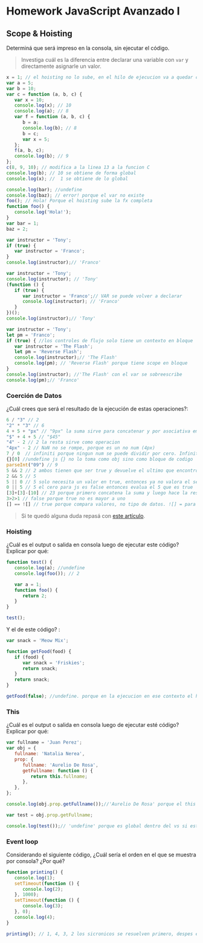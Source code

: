 # Homework JavaScript Avanzado I

## Scope & Hoisting

Determiná que será impreso en la consola, sin ejecutar el código.

> Investiga cuál es la diferencia entre declarar una variable con `var` y directamente asignarle un valor.

```javascript
x = 1; // el hoisting no lo sube, en el hilo de ejecucion va a quedar como ultima
var a = 5;
var b = 10;
var c = function (a, b, c) {
   var x = 10;
   console.log(x); // 10
   console.log(a); // 8
   var f = function (a, b, c) {
      b = a;
      console.log(b); // 8
      b = c;
      var x = 5;
   };
   f(a, b, c);
   console.log(b); // 9
};
c(8, 9, 10); // modifica a la linea 13 a la funcion C
console.log(b); // 10 se obtiene de forma global
console.log(x); //  1 se obtiene de lo global
```

```javascript
console.log(bar); //undefine
console.log(baz); // error! porque el var no existe
foo(); // Hola! Porque el hoisting sube la fx completa
function foo() {
   console.log('Hola!');
}
var bar = 1;
baz = 2;
```

```javascript
var instructor = 'Tony';
if (true) {
   var instructor = 'Franco';
}
console.log(instructor);// 'Franco'
```

```javascript
var instructor = 'Tony';
console.log(instructor); // 'Tony'
(function () {
   if (true) {
      var instructor = 'Franco';// VAR se puede volver a declarar
      console.log(instructor); // 'Franco'
   }
})();
console.log(instructor);// 'Tony'
```

```javascript
var instructor = 'Tony';
let pm = 'Franco';
if (true) { //los controles de flujo solo tiene un contexto en bloque
   var instructor = 'The Flash';
   let pm = 'Reverse Flash';
   console.log(instructor);// 'The Flash'
   console.log(pm); // 'Reverse Flash' porque tiene scope en bloque
}
console.log(instructor); //'The Flash' con el var se sobreescribe
console.log(pm);// 'Franco' 
```

### Coerción de Datos

¿Cuál crees que será el resultado de la ejecución de estas operaciones?:

```javascript
6 / "3" // 2
"2" * "3" // 6
4 + 5 + "px" // "9px" la suma sirve para concatenar y por asociativa empieza de izq a der
"$" + 4 + 5 // "$45"
"4" - 2 // 2 la resta sirve como operacion
"4px" - 2 // NaN no se rompe, porque es un no num (4px)
7 / 0  // infiniti porque ningun num se puede dividir por cero. Infinity es un no num
{}[0] //undefine js {} no lo toma como obj sino como bloque de codigo
parseInt("09") // 9
5 && 2 // 2 ambos tienen que ser true y devuelve el ultimo que encontro
2 && 5 // 5
5 || 0 // 5 solo necesita un valor en true, entonces ya no valora el segundo
0 || 5 // 5 el cero para js es false entonces evalua el 5 que es true
[3]+[3]-[10] // 23 porque primero concatena la suma y luego hace la resta como operacion
3>2>1 // false porque true no es mayor a uno
[] == ![] // true porque compara valores, no tipo de datos. ![] = para js primero es falsy(no estrictamente falso) luego false = 0 y [] = "" => el string vacio da cero, por eso false = false da TRUE
```

> Si te quedó alguna duda repasá con [este artículo](http://javascript.info/tutorial/object-conversion).

### Hoisting

¿Cuál es el output o salida en consola luego de ejecutar este código? Explicar por qué:

```javascript
function test() {
   console.log(a); //undefine
   console.log(foo()); // 2

   var a = 1;
   function foo() {
      return 2;
   }
}

test();
```

Y el de este código? :

```javascript
var snack = 'Meow Mix';

function getFood(food) {
   if (food) {
      var snack = 'Friskies';
      return snack;
   }
   return snack;
}

getFood(false); //undefine. porque en la ejecucion en ese contexto el hoisting sube el var pero sin su valor. al estar en false no entra en el if
```

### This

¿Cuál es el output o salida en consola luego de ejecutar esté código? Explicar por qué:

```javascript
var fullname = 'Juan Perez';
var obj = {
   fullname: 'Natalia Nerea',
   prop: {
      fullname: 'Aurelio De Rosa',
      getFullname: function () {
         return this.fullname;
      },
   },
};

console.log(obj.prop.getFullname());//'Aurelio De Rosa' porque el this esta dentro del metodo y apunta al obj

var test = obj.prop.getFullname;

console.log(test());// 'undefine' porque es global dentro del vs si estuviera en el navegador si entra 'juan perez'
```

### Event loop

Considerando el siguiente código, ¿Cuál sería el orden en el que se muestra por consola? ¿Por qué?

```javascript
function printing() {
   console.log(1);
   setTimeout(function () {
      console.log(2);
   }, 1000);
   setTimeout(function () {
      console.log(3);
   }, 0);
   console.log(4);
}

printing(); // 1, 4, 3, 2 los sicronicos se resuelven primero, despes en la cola de ejecucion de lo asincronico sale, el que entra primero a la fila.
```

